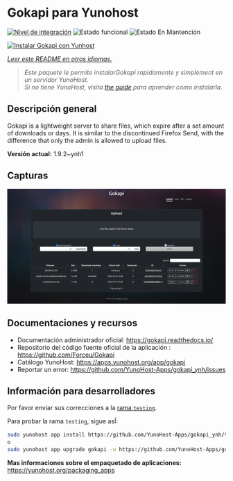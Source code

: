 <!--
Este archivo README esta generado automaticamente<https://github.com/YunoHost/apps/tree/master/tools/readme_generator>
No se debe editar a mano.
-->

# Gokapi para Yunohost

[![Nivel de integración](https://apps.yunohost.org/badge/integration/gokapi)](https://ci-apps.yunohost.org/ci/apps/gokapi/)
![Estado funcional](https://apps.yunohost.org/badge/state/gokapi)
![Estado En Mantención](https://apps.yunohost.org/badge/maintained/gokapi)

[![Instalar Gokapi con Yunhost](https://install-app.yunohost.org/install-with-yunohost.svg)](https://install-app.yunohost.org/?app=gokapi)

*[Leer este README en otros idiomas.](./ALL_README.md)*

> *Este paquete le permite instalarGokapi rapidamente y simplement en un servidor YunoHost.*  
> *Si no tiene YunoHost, visita [the guide](https://yunohost.org/install) para aprender como instalarla.*

## Descripción general

Gokapi is a lightweight server to share files, which expire after a set amount of downloads or days. It is similar to the discontinued Firefox Send, with the difference that only the admin is allowed to upload files.

**Versión actual:** 1.9.2~ynh1

## Capturas

![Captura de Gokapi](./doc/screenshots/screenshot.png)

## Documentaciones y recursos

- Documentación administrador oficial: <https://gokapi.readthedocs.io/>
- Repositorio del código fuente oficial de la aplicación : <https://github.com/Forceu/Gokapi>
- Catálogo YunoHost: <https://apps.yunohost.org/app/gokapi>
- Reportar un error: <https://github.com/YunoHost-Apps/gokapi_ynh/issues>

## Información para desarrolladores

Por favor enviar sus correcciones a la [rama `testing`](https://github.com/YunoHost-Apps/gokapi_ynh/tree/testing).

Para probar la rama `testing`, sigue asÍ:

```bash
sudo yunohost app install https://github.com/YunoHost-Apps/gokapi_ynh/tree/testing --debug
o
sudo yunohost app upgrade gokapi -u https://github.com/YunoHost-Apps/gokapi_ynh/tree/testing --debug
```

**Mas informaciones sobre el empaquetado de aplicaciones:** <https://yunohost.org/packaging_apps>
